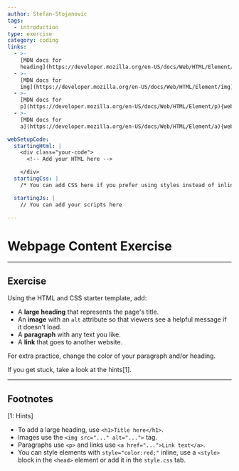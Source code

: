 ```yaml
---
author: Stefan-Stojanovic
tags:
  - introduction
type: exercise
category: coding
links:
  - >-
    [MDN docs for
    heading](https://developer.mozilla.org/en-US/docs/Web/HTML/Element/Heading_Elements){website}
  - >-
    [MDN docs for
    img](https://developer.mozilla.org/en-US/docs/Web/HTML/Element/img){website}
  - >-
    [MDN docs for
    p](https://developer.mozilla.org/en-US/docs/Web/HTML/Element/p){website}
  - >-
    [MDN docs for
    a](https://developer.mozilla.org/en-US/docs/Web/HTML/Element/a){website}

webSetupCode:
  startingHtml: |
    <div class="your-code">
      <!-- Add your HTML here -->

    </div>
  startingCss: |
    /* You can add CSS here if you prefer using styles instead of inline CSS */

  startingJs: |
    // You can add your scripts here

---
```


# Webpage Content Exercise

---

## Exercise

Using the HTML and CSS starter template, add:

- A **large heading** that represents the page's title.  
- An **image** with an `alt` attribute so that viewers see a helpful message if it doesn't load.  
- A **paragraph** with any text you like.  
- A **link** that goes to another website.  

For extra practice, change the color of your paragraph and/or heading.

If you get stuck, take a look at the hints[1].

---
## Footnotes

[1: Hints]

- To add a large heading, use `<h1>Title here</h1>`.  
- Images use the `<img src="..." alt="...">` tag.  
- Paragraphs use `<p>` and links use `<a href="...">Link text</a>`.  
- You can style elements with `style="color:red;"` inline, use a `<style>` block in the `<head>` element or add it in the `style.css` tab.
